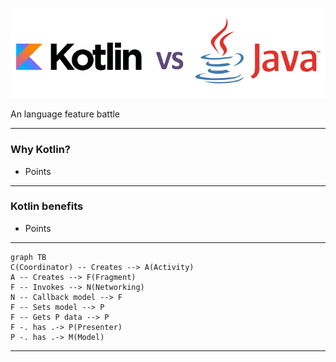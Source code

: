 ![Kotlin vs Java](https://github.com/manneohlund/kotlin-vs-java/blob/master/assets/kotlin-vs-java.png)

An language feature battle

---

### Why Kotlin?

- Points

---

### Kotlin benefits

- Points

---

```mermaid
graph TB
C(Coordinator) -- Creates --> A(Activity)
A -- Creates --> F(Fragment)
F -- Invokes --> N(Networking)
N -- Callback model --> F
F -- Sets model --> P
F -- Gets P data --> P
F -. has .-> P(Presenter)
P -. has .-> M(Model)
```

---
